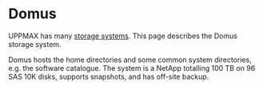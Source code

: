 # Domus

UPPMAX has many [storage systems](../../cluster_guides/uppmax_storage_system.md).
This page describes the Domus storage system.

Domus hosts the home directories and some common system directories, e.g. the
software catalogue. The system is a NetApp totalling 100 TB on 96 SAS 10K
disks, supports snapshots, and has off-site backup.
